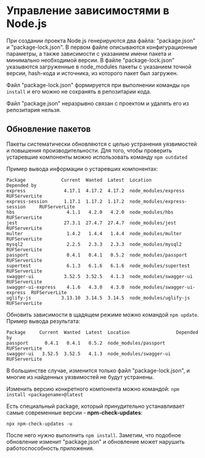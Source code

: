 # Управление зависимостями в Node.js

При создании проекта Node.js генерируются два файла: "package.json" и "package-lock.json". В первом файле описываются конфигурационные параметры, а также зависимости с указанием имени пакета и минимально необходимой версии. В файле "package-lock.json" указывются загруженные в node_modules пакеты с указанием точной версии, hash-кода и источника, из которого пакет был загружен.

Файл "package-lock.json" формируется при выполнении команды `npm install` и его можно не сохранять в репозитарии кода.

Файл "package.json" неразрывно связан с проектом и удалять его из репозитария нельзя.

## Обновление пакетов

Пакеты систематически обновляются с целью устранения уязвимостей и повышения производительности. Для того, чтобы проверить устаревшие компоненты можно использовать команду `npm outdated`

Пример вывода информации о устаревших компонентах:

```
Package             Current  Wanted  Latest  Location                         Depended by
express              4.17.1  4.17.2  4.17.2  node_modules/express             RUFServerLite
express-session      1.17.1  1.17.2  1.17.2  node_modules/express-session     RUFServerLite
hbs                   4.1.1   4.2.0   4.2.0  node_modules/hbs                 RUFServerLite
jest                 27.3.1  27.4.7  27.4.7  node_modules/jest                RUFServerLite
multer                1.4.2   1.4.4   1.4.4  node_modules/multer              RUFServerLite
mysql2                2.2.5   2.3.3   2.3.3  node_modules/mysql2              RUFServerLite
passport              0.4.1   0.4.1   0.5.2  node_modules/passport            RUFServerLite
supertest             6.1.3   6.1.6   6.1.6  node_modules/supertest           RUFServerLite
swagger-ui           3.52.5  3.52.5   4.1.3  node_modules/swagger-ui          RUFServerLite
swagger-ui-express    4.1.6   4.3.0   4.3.0  node_modules/swagger-ui-express  RUFServerLite
uglify-js           3.13.10  3.14.5  3.14.5  node_modules/uglify-js           RUFServerLite
```

Обновить зависимости в щадящем режиме можно командой `npm update`. Пример вывода результата:

```
Package     Current  Wanted  Latest  Location                 Depended by
passport      0.4.1   0.4.1   0.5.2  node_modules/passport    RUFServerLite
swagger-ui   3.52.5  3.52.5   4.1.3  node_modules/swagger-ui  RUFServerLite
```

В большинстве случае, изменится только файл "package-lock.json", и многие из найденных уязвимостей не будут устранены.

Изменить версию конкретного компонента можно командой: `npm install <packagename>@latest`

Есть специальный package, который принудительно устанавливает самые современные версии - **npm-check-updates**:

```
npx npm-check-updates -u
```

После него нужно выполнить `npm install`. Заметим, что подобное обновление изменит "package.json" и обновление может нарушить работоспособность приложения.
